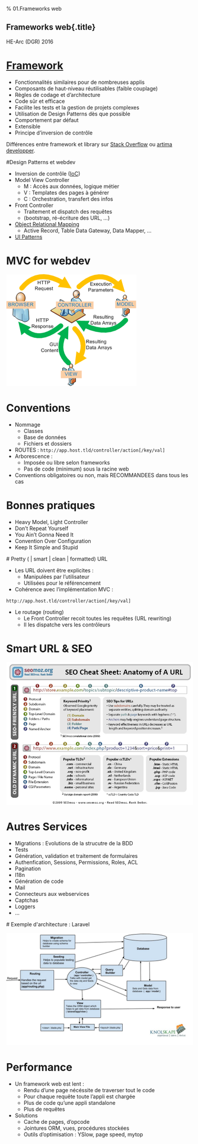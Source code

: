 % 01.Frameworks web

## Frameworks web{.title}

<footer>HE-Arc (DGR) 2016</footer>

# [Framework](http://en.wikipedia.org/wiki/Software_framework)

* Fonctionnalités similaires pour de nombreuses applis
* Composants de haut-niveau réutilisables (faible couplage)
* Règles de codage et d’architecture
* Code sûr et efficace
* Facilite les tests et la gestion de projets complexes
* Utilisation de Design Patterns dès que possible
* Comportement par défaut
* Extensible
* Principe d’inversion de contrôle

Différences entre framework et library sur [Stack Overflow](http://stackoverflow.com/questions/148747/what-is-the-difference-between-a-framework-and-a-library) ou [artima developper](http://www.artima.com/forums/flat.jsp?forum=106&thread=152104).

#Design Patterns et webdev

* Inversion de contrôle ([IoC](http://martinfowler.com/bliki/InversionOfControl.html))
* Model View Controller
    * M : Accès aux données, logique métier
    * V : Templates des pages à générer
    * C : Orchestration, transfert des infos
* Front Controller
   * Traitement et dispatch des requêtes
   * (bootstrap, ré-écriture des URL, …)
* [Object Relational Mapping](https://web.archive.org/web/20160316065751/http://blog.mazenod.fr/2010/01/design-pattern-mvc-zoom-sur-la-couche-modele-dal-dao-orm-crud/)
   * Active Record, Table Data Gateway, Data Mapper, … 
* [UI Patterns](http://ui-patterns.com/patterns)

# MVC for webdev

![](src/img/mvc.gif "MVC")

# Conventions

* Nommage
    * Classes
    * Base de données
    * Fichiers et dossiers
* ROUTES : ```http://app.host.tld/controller/action[/key/val]```
* Arborescence :
    * Imposée ou libre selon frameworks
    * Pas de code (minimum) sous la racine web 
* Conventions obligatoires ou non, mais RECOMMANDEES dans tous les cas

# Bonnes pratiques

* Heavy Model, Light Controller
* Don’t Repeat Yourself
* You Ain’t Gonna Need It
* Convention Over Configuration
* Keep It Simple and Stupid

# Pretty ( | smart | clean | formatted) URL

* Les URL doivent être explicites :
    * Manipulées par l’utilisateur
    * Utilisées pour le référencement 
* Cohérence avec l’implémentation MVC :

```
http://app.host.tld/controller/action[/key/val]
```
* Le routage (routing)
    * Le Front Controller recoit toutes les requêtes (URL rewriting)
    * Il les dispatche vers les contrôleurs 

# Smart URL & SEO

![](src/img/anatomy-of-a-url.jpg)

# Autres Services

* Migrations : Evolutions de la strucutre de la BDD
* Tests
* Génération, validation et traitement de formulaires
* Authenfication, Sessions, Permissions, Roles, ACL
* Pagination
* I18n
* Génération de code
* Mail
* Connecteurs aux webservices
* Captchas
* Loggers
* ... 

# Exemple d'architecture : Laravel

![](src/img/laravel-architecture.jpg)

# Performance

* Un framework web est lent :
    * Rendu d’une page nécéssite de traverser tout le code
    * Pour chaque requête toute l’appli est chargée
    * Plus de code qu’une appli standalone
    * Plus de requêtes
* Solutions
    * Cache de pages, d’opcode
    * Jointures ORM, vues, procédures stockées
    * Outils d’optimisation : YSlow, page speed, mytop
